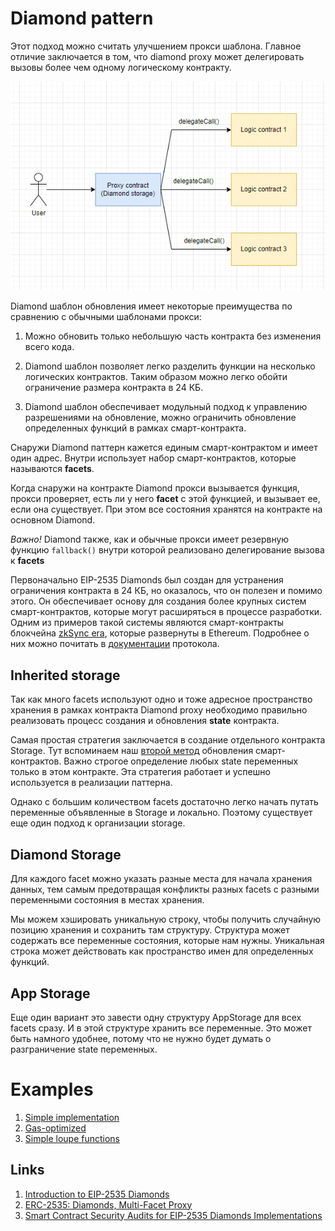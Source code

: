 # Diamond pattern

Этот подход можно считать улучшением прокси шаблона. Главное отличие заключается в том, что diamond proxy может делегировать вызовы более чем одному логическому контракту.

![](./images/schema-diamond-proxy.png)

Diamond шаблон обновления имеет некоторые преимущества по сравнению с обычными шаблонами прокси:

1. Можно обновить только небольшую часть контракта без изменения всего кода.

2. Diamond шаблон позволяет легко разделить функции на несколько логических контрактов. Таким образом можно легко обойти ограничение размера контракта в 24 КБ.

3. Diamond шаблон обеспечивает модульный подход к управлению разрешениями на обновление, можно ограничить обновление определенных функций в рамках смарт-контракта.

Снаружи Diamond паттерн кажется единым смарт-контрактом и имеет один адрес. Внутри использует набор смарт-контрактов, которые называются **facets**.

Когда снаружи на контракте Diamond прокси вызывается функция, прокси проверяет, есть ли у него **facet** с этой функцией, и вызывает ее, если она существует. При этом все состояния хранятся на контракте на основном Diamond.

_Важно!_ Diamond также, как и обычные прокси имеет резервную функцию ```fallback()``` внутри которой реализовано делегирование вызова к **facets**

Первоначально EIP-2535 Diamonds был создан для устранения ограничения контракта в 24 КБ, но оказалось, что он полезен и помимо этого. Он обеспечивает основу для создания более крупных систем смарт-контрактов, которые могут расширяться в процессе разработки. Одним из примеров такой системы являются смарт-контракты блокчейна [zkSync era](https://github.com/matter-labs/era-contracts/tree/main/l1-contracts/contracts/zksync), которые развернуты в Ethereum. Подробнее о них можно почитать в [документации](https://docs.zksync.io/zk-stack/components/smart-contracts/smart-contracts.html) протокола.

## Inherited storage

Так как много facets используют одно и тоже адресное пространство хранения в рамках контракта Diamond proxy необходимо правильно реализовать процесс создания и обновления **state** контракта.

Самая простая стратегия заключается в создание отдельного контракта Storage. Тут вспоминаем наш [второй метод](../method-2/readme.md) обновления смарт-контрактов. Важно строгое определение любых state переменных только в этом контракте. Эта стратегия работает и успешно используется в реализации паттерна.

Однако с большим количеством facets достаточно легко начать путать переменные объявленные в Storage и локально. Поэтому существует еще один подход к организации storage.

## Diamond Storage

Для каждого facet можно указать разные места для начала хранения данных, тем самым предотвращая конфликты разных facets с разными переменными состояния в местах хранения.

Мы можем хэшировать уникальную строку, чтобы получить случайную позицию хранения и сохранить там структуру. Структура может содержать все переменные состояния, которые нам нужны. Уникальная строка может действовать как пространство имен для определенных функций.

## App Storage

Еще один вариант это завести одну структуру AppStorage для всех facets сразу. И в этой структуре хранить все переменные. Это может быть намного удобнее, потому что не нужно будет думать о разграничение state переменных.

# Examples
1. [Simple implementation](https://github.com/mudgen/diamond-1-hardhat)
2. [Gas-optimized](https://github.com/mudgen/diamond-2-hardhat)
3. [Simple loupe functions](https://github.com/mudgen/diamond-3-hardhat)

## Links
1. [Introduction to EIP-2535 Diamonds](https://eip2535diamonds.substack.com/p/introduction-to-the-diamond-standard?s=w)
2. [ERC-2535: Diamonds, Multi-Facet Proxy](https://eips.ethereum.org/EIPS/eip-2535)
3. [Smart Contract Security Audits for EIP-2535 Diamonds Implementations](https://eip2535diamonds.substack.com/p/smart-contract-security-audits-for)